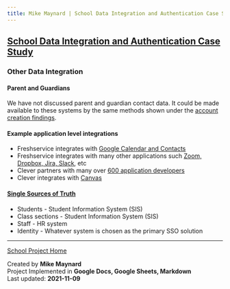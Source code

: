 ```yaml
---
title: Mike Maynard | School Data Integration and Authentication Case Study - Integration Findings
---
```

## [School Data Integration and Authentication Case Study](./)

### Other Data Integration

#### Parent and Guardians

We have not discussed parent and guardian contact data. It could be made available to these systems by the same methods shown under the [account creation findings](account_findings.html).

#### Example application level integrations

* Freshservice integrates with [Google Calendar and Contacts](https://freshservice.com/integration/google-suite)
* Freshservice integrates with many other applications such [Zoom, Dropbox, Jira, Slack](https://freshservice.com/integration), etc
* Clever partners with many over [600 application developers](https://clever.com/partners)
* Clever integrates with [Canvas](https://support.clever.com/hc/s/articles/360045827552)

#### [Single Sources of Truth](https://en.wikipedia.org/wiki/Single_source_of_truth)

* Students - Student Information System (SIS)
* Class sections - Student Information System (SIS)
* Staff - HR system
* Identity - Whatever system is chosen as the primary SSO solution

---
[School Project Home](./)

Created by **Mike Maynard**<BR>
Project Implemented in **Google Docs, Google Sheets, Markdown**<BR>
Last updated:  **2021-11-09**
